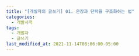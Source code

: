 ```yaml
---
title: "[개발자의 글쓰기] 01. 문장과 단락을 구조화하는 법"
categories:
  - 개발서적
tags:
  - 개발자
  - 글쓰기
last_modified_at: 2021-11-14T08:06:00-05:00
---
```

